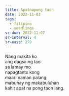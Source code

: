 ```yaml
---
title: Apatnapung taon
date: 2022-11-03
tags:
  - filipino
  - seedlings
sr-due: 2022-11-07
sr-interval: 4
sr-ease: 270
---
```

Nang makita ko  
ang dagsa ng tao  
sa lamay mo  
napagtanto kong  
maari naman palang  
mabuhay ng makabuluhan  
kahit apat na pong taon lang.  